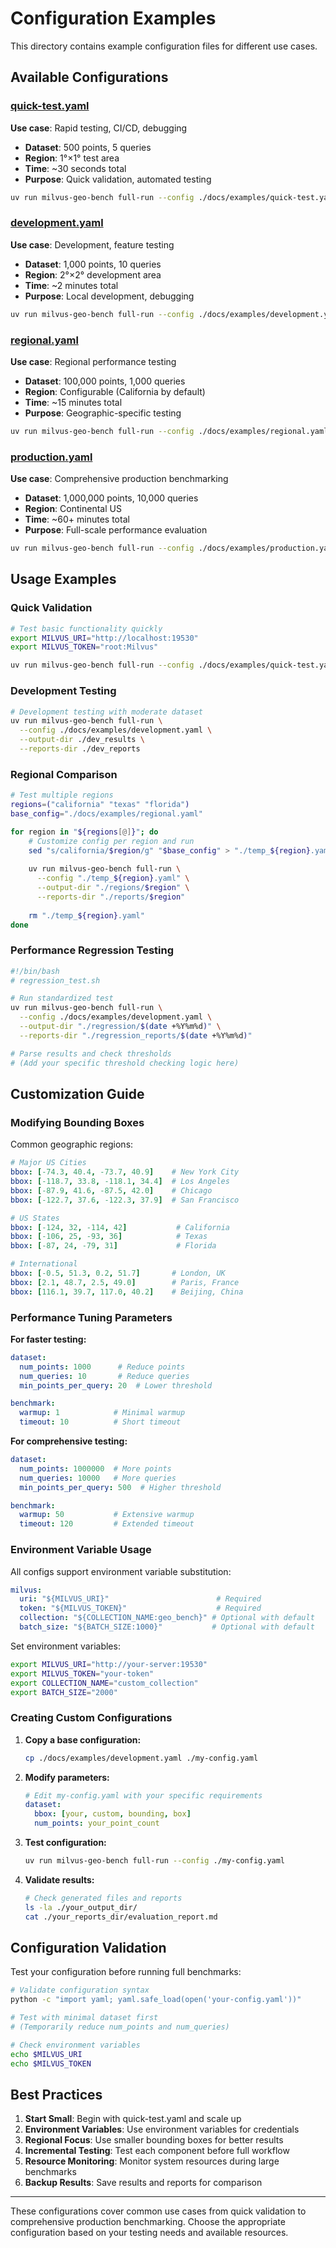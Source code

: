 # Configuration Examples

This directory contains example configuration files for different use cases.

## Available Configurations

### [quick-test.yaml](quick-test.yaml)
**Use case**: Rapid testing, CI/CD, debugging
- **Dataset**: 500 points, 5 queries
- **Region**: 1°×1° test area
- **Time**: ~30 seconds total
- **Purpose**: Quick validation, automated testing

```bash
uv run milvus-geo-bench full-run --config ./docs/examples/quick-test.yaml
```

### [development.yaml](development.yaml)
**Use case**: Development, feature testing
- **Dataset**: 1,000 points, 10 queries  
- **Region**: 2°×2° development area
- **Time**: ~2 minutes total
- **Purpose**: Local development, debugging

```bash
uv run milvus-geo-bench full-run --config ./docs/examples/development.yaml
```

### [regional.yaml](regional.yaml)
**Use case**: Regional performance testing
- **Dataset**: 100,000 points, 1,000 queries
- **Region**: Configurable (California by default)
- **Time**: ~15 minutes total
- **Purpose**: Geographic-specific testing

```bash
uv run milvus-geo-bench full-run --config ./docs/examples/regional.yaml
```

### [production.yaml](production.yaml)
**Use case**: Comprehensive production benchmarking
- **Dataset**: 1,000,000 points, 10,000 queries
- **Region**: Continental US
- **Time**: ~60+ minutes total
- **Purpose**: Full-scale performance evaluation

```bash
uv run milvus-geo-bench full-run --config ./docs/examples/production.yaml
```

## Usage Examples

### Quick Validation
```bash
# Test basic functionality quickly
export MILVUS_URI="http://localhost:19530"
export MILVUS_TOKEN="root:Milvus"

uv run milvus-geo-bench full-run --config ./docs/examples/quick-test.yaml
```

### Development Testing
```bash
# Development testing with moderate dataset
uv run milvus-geo-bench full-run \
  --config ./docs/examples/development.yaml \
  --output-dir ./dev_results \
  --reports-dir ./dev_reports
```

### Regional Comparison
```bash
# Test multiple regions
regions=("california" "texas" "florida")
base_config="./docs/examples/regional.yaml"

for region in "${regions[@]}"; do
    # Customize config per region and run
    sed "s/california/$region/g" "$base_config" > "./temp_${region}.yaml"
    
    uv run milvus-geo-bench full-run \
      --config "./temp_${region}.yaml" \
      --output-dir "./regions/$region" \
      --reports-dir "./reports/$region"
      
    rm "./temp_${region}.yaml"
done
```

### Performance Regression Testing
```bash
#!/bin/bash
# regression_test.sh

# Run standardized test
uv run milvus-geo-bench full-run \
  --config ./docs/examples/development.yaml \
  --output-dir "./regression/$(date +%Y%m%d)" \
  --reports-dir "./regression_reports/$(date +%Y%m%d)"

# Parse results and check thresholds
# (Add your specific threshold checking logic here)
```

## Customization Guide

### Modifying Bounding Boxes

Common geographic regions:

```yaml
# Major US Cities
bbox: [-74.3, 40.4, -73.7, 40.9]    # New York City
bbox: [-118.7, 33.8, -118.1, 34.4]  # Los Angeles  
bbox: [-87.9, 41.6, -87.5, 42.0]    # Chicago
bbox: [-122.7, 37.6, -122.3, 37.9]  # San Francisco

# US States
bbox: [-124, 32, -114, 42]           # California
bbox: [-106, 25, -93, 36]            # Texas
bbox: [-87, 24, -79, 31]             # Florida

# International
bbox: [-0.5, 51.3, 0.2, 51.7]       # London, UK
bbox: [2.1, 48.7, 2.5, 49.0]        # Paris, France
bbox: [116.1, 39.7, 117.0, 40.2]    # Beijing, China
```

### Performance Tuning Parameters

**For faster testing:**
```yaml
dataset:
  num_points: 1000      # Reduce points
  num_queries: 10       # Reduce queries
  min_points_per_query: 20  # Lower threshold

benchmark:
  warmup: 1            # Minimal warmup
  timeout: 10          # Short timeout
```

**For comprehensive testing:**
```yaml
dataset:
  num_points: 1000000  # More points
  num_queries: 10000   # More queries  
  min_points_per_query: 500  # Higher threshold

benchmark:
  warmup: 50           # Extensive warmup
  timeout: 120         # Extended timeout
```

### Environment Variable Usage

All configs support environment variable substitution:

```yaml
milvus:
  uri: "${MILVUS_URI}"                        # Required
  token: "${MILVUS_TOKEN}"                    # Required
  collection: "${COLLECTION_NAME:geo_bench}" # Optional with default
  batch_size: "${BATCH_SIZE:1000}"           # Optional with default
```

Set environment variables:
```bash
export MILVUS_URI="http://your-server:19530"
export MILVUS_TOKEN="your-token"
export COLLECTION_NAME="custom_collection"
export BATCH_SIZE="2000"
```

### Creating Custom Configurations

1. **Copy a base configuration:**
   ```bash
   cp ./docs/examples/development.yaml ./my-config.yaml
   ```

2. **Modify parameters:**
   ```yaml
   # Edit my-config.yaml with your specific requirements
   dataset:
     bbox: [your, custom, bounding, box]
     num_points: your_point_count
   ```

3. **Test configuration:**
   ```bash
   uv run milvus-geo-bench full-run --config ./my-config.yaml
   ```

4. **Validate results:**
   ```bash
   # Check generated files and reports
   ls -la ./your_output_dir/
   cat ./your_reports_dir/evaluation_report.md
   ```

## Configuration Validation

Test your configuration before running full benchmarks:

```bash
# Validate configuration syntax
python -c "import yaml; yaml.safe_load(open('your-config.yaml'))"

# Test with minimal dataset first
# (Temporarily reduce num_points and num_queries)

# Check environment variables
echo $MILVUS_URI
echo $MILVUS_TOKEN
```

## Best Practices

1. **Start Small**: Begin with quick-test.yaml and scale up
2. **Environment Variables**: Use environment variables for credentials
3. **Regional Focus**: Use smaller bounding boxes for better results
4. **Incremental Testing**: Test each component before full workflow
5. **Resource Monitoring**: Monitor system resources during large benchmarks
6. **Backup Results**: Save results and reports for comparison

---

These configurations cover common use cases from quick validation to comprehensive production benchmarking. Choose the appropriate configuration based on your testing needs and available resources.